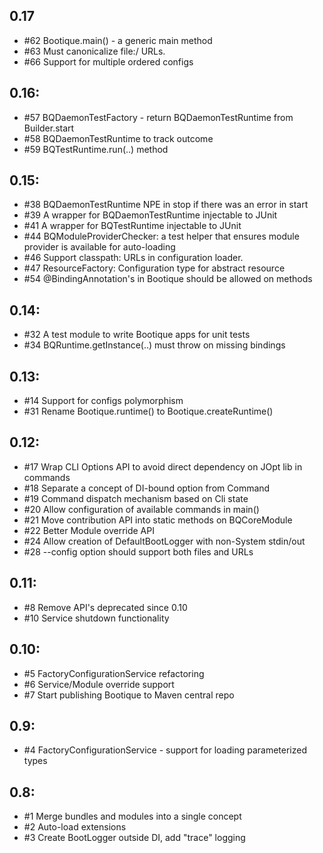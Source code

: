 ## 0.17

* #62 Bootique.main() - a generic main method
* #63 Must canonicalize file:/ URLs.
* #66 Support for multiple ordered configs

## 0.16:

* #57 BQDaemonTestFactory - return BQDaemonTestRuntime from Builder.start
* #58 BQDaemonTestRuntime to track outcome
* #59 BQTestRuntime.run(..) method

## 0.15:

* #38 BQDaemonTestRuntime NPE in stop if there was an error in start
* #39 A wrapper for BQDaemonTestRuntime injectable to JUnit
* #41 A wrapper for BQTestRuntime injectable to JUnit
* #44 BQModuleProviderChecker: a test helper that ensures module provider 
      is available for auto-loading
* #46 Support classpath: URLs in configuration loader.
* #47 ResourceFactory: Configuration type for abstract resource
* #54 @BindingAnnotation's in Bootique should be allowed on methods

## 0.14:

* #32 A test module to write Bootique apps for unit tests
* #34 BQRuntime.getInstance(..) must throw on missing bindings

## 0.13:

* #14 Support for configs polymorphism
* #31 Rename Bootique.runtime() to Bootique.createRuntime()

## 0.12:

* #17 Wrap CLI Options API to avoid direct dependency on JOpt lib in commands
* #18 Separate a concept of DI-bound option from Command
* #19 Command dispatch mechanism based on Cli state
* #20 Allow configuration of available commands in main()
* #21 Move contribution API into static methods on BQCoreModule
* #22 Better Module override API
* #24 Allow creation of DefaultBootLogger with non-System stdin/out
* #28 --config option should support both files and URLs

## 0.11:

* #8 Remove API's deprecated since 0.10
* #10 Service shutdown functionality

## 0.10:

* #5 FactoryConfigurationService refactoring
* #6 Service/Module override support
* #7 Start publishing Bootique to Maven central repo

## 0.9:

* #4 FactoryConfigurationService - support for loading parameterized types

## 0.8:

* #1 Merge bundles and modules into a single concept
* #2 Auto-load extensions
* #3 Create BootLogger outside DI, add "trace" logging
